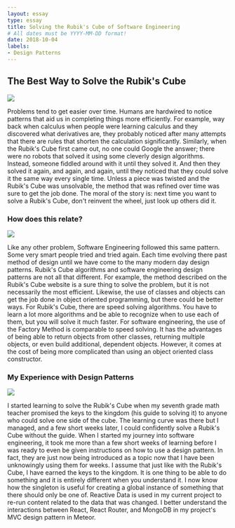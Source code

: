 ```yaml
---
layout: essay
type: essay
title: Solving the Rubik's Cube of Software Engineering
# All dates must be YYYY-MM-DD format!
date: 2018-10-04
labels:
- Design Patterns
---
```


## The Best Way to Solve the Rubik's Cube

<img class="ui small middle floated rounded image" src="https://store.moma.org/dw/image/v2/BBQC_PRD/on/demandware.static/-/Sites-master-moma/default/dw778fbdec/images/102025_a.jpg?sw=1061&sh=1061&sm=cut">

Problems tend to get easier over time. Humans are hardwired to notice patterns that aid us in completing things more efficiently. For example, way back when calculus when people were learning calculus and they discovered what derivatives are, they probably noticed after many attempts that there are rules that shorten the calculation significantly. Similarly, when the Rubik's Cube first came out, no one could Google the answer; there were no robots that solved it using some cleverly design algorithms. Instead, someone fiddled around with it until they solved it. And then they solved it again, and again, and again, until they noticed that they could solve it the same way every single time. Unless a piece was twisted and the Rubik's Cube was unsolvable, the method that was refined over time was sure to get the job done. The moral of the story is: next time you want to solve a Rubik's Cube, don't reinvent the wheel, just look up others did it. 

### How does this relate?

<img class="ui small right floated rounded image" src="https://images-na.ssl-images-amazon.com/images/I/51YkNJQs0XL._SL500_AC_SS350_.jpg">

Like any other problem, Software Engineering followed this same pattern. Some very smart people tried and tried again. Each time evolving there past method of design until we have come to the many modern day design patterns. Rubik's Cube algorithms and software engineering design patterns are not all that different. For example, the method described on the Rubik's Cube website is a sure thing to solve the problem, but it is not necessarily the most efficient. Likewise, the use of classes and objects can get the job done in object oriented programming, but there could be better ways. For Rubik's Cube, there are speed solving algorithms. You have to learn a lot more algorithms and be able to recognize when to use each of them, but you will solve it much faster. For software engineering, the use of the Factory Method is comparable to speed solving. It has the advantages of being able to return objects from other classes, returning multiple objects, or even build additional, dependent objects. However, it comes at the cost of being more complicated than using an object oriented class constructor. 

### My Experience with Design Patterns

<img class="ui medium rounded image" src="http://www.keytothekingdom.com/KTTK/logo%20gold%20Rg.jpg">

I started learning to solve the Rubik's Cube when my seventh grade math teacher promised the keys to the kingdom (his guide to solving it) to anyone who could solve one side of the cube. The learning curve was there but I managed, and a few short weeks later, I could confidently solve a Rubik's Cube without the guide. When I started my journey into software engineering, it took me more than a few short weeks of learning before I was ready to even be given instructions on how to use a design pattern. In fact, they are just now being introduced as a topic now that I have been unknowingly using them for weeks. I assume that just like with the Rubik's Cube, I have earned the keys to the kingdom. It is one thing to be able to do something and it is entirely different when you understand it. I now know how the singleton is useful for creating a global instance of something that there should only be one of. Reactive Data is used in my current project to re-run content related to the data that was changed. I better understand the interactions between React, React Router, and MongoDB in my project's MVC design pattern in Meteor. 
